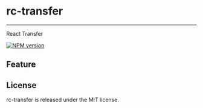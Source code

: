# rc-transfer
***
React Transfer

[![NPM version][npm-image]][npm-url]


[npm-image]: http://img.shields.io/npm/v/rc-transfer.svg?style=flat-square
[npm-url]: https://npmjs.com/package/rc-transfer
## Feature

## License

rc-transfer is released under the MIT license.